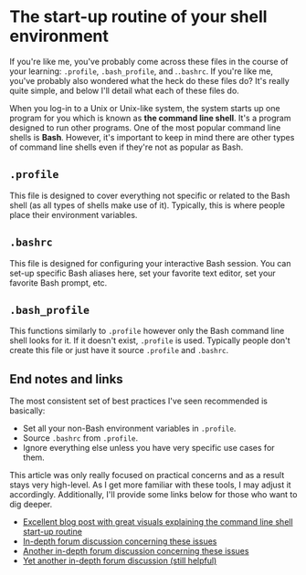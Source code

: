 # The start-up routine of your shell environment

If you're like me, you've probably come across these files in the course of your learning: `.profile`, `.bash_profile`, and .`.bashrc`. If you're like me, you've probably also wondered what the heck do these files do? It's really quite simple, and below I'll detail what each of these files do.

When you log-in to a Unix or Unix-like system, the system starts up one program for you which is known as **the command line shell**. It's a program designed to run other programs. One of the most popular command line shells is **Bash**. However, it's important to keep in mind there are other types of command line shells even if they're not as popular as Bash.

## `.profile`

This file is designed to cover everything not specific or related to the Bash shell (as all types of shells make use of it). Typically, this is where people place their environment variables.

## `.bashrc`

This file is designed for configuring your interactive Bash session. You can set-up specific Bash aliases here, set your favorite text editor, set your favorite Bash prompt, etc.

## `.bash_profile`

This functions similarly to `.profile` however only the Bash command line shell looks for it. If it doesn't exist, `.profile` is used. Typically people don't create this file or just have it source `.profile` and `.bashrc`.

## End notes and links

The most consistent set of best practices I've seen recommended is basically:

* Set all your non-Bash environment variables in `.profile`.
* Source `.bashrc` from `.profile`.
* Ignore everything else unless you have very specific use cases for them.

This article was only really focused on practical concerns and as a result stays very high-level. As I get more familiar with these tools, I may adjust it accordingly. Additionally, I'll provide some links below for those who want to dig deeper.

* [Excellent blog post with great visuals explaining the command line shell start-up routine](https://shreevatsa.wordpress.com/2008/03/30/zshbash-startup-files-loading-order-bashrc-zshrc-etc/)
* [In-depth forum discussion concerning these issues](https://superuser.com/questions/789448/choosing-between-bashrc-profile-bash-profile-etc)
* [Another in-depth forum discussion concerning these issues](https://superuser.com/questions/183870/difference-between-bashrc-and-bash-profile)
* [Yet another in-depth forum discussion (still helpful)](https://serverfault.com/questions/261802/what-are-the-functional-differences-between-profile-bash-profile-and-bashrc)
